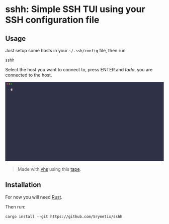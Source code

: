 # sshh: Simple SSH TUI using your SSH configuration file

## Usage

Just setup some hosts in your `~/.ssh/config` file, then run

    sshh

Select the host you want to connect to, press ENTER and _tada_, you are
connected to the host.

![animation](./doc/demo.gif)
> Made with [vhs](https://github.com/charmbracelet/vhs) using this [tape](./doc/demo.tape).

## Installation

For now you will need [Rust](https://rust-lang.org).

Then run:

    cargo install --git https://github.com/Srynetix/sshh